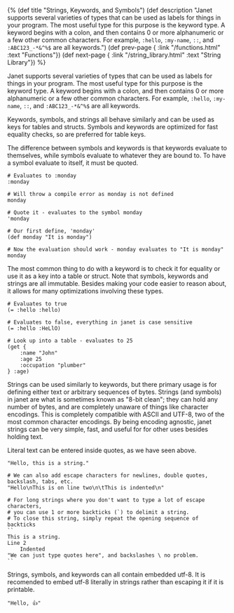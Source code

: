 {%
(def title "Strings, Keywords, and Symbols")
(def description "Janet supports several varieties of types that can be used as labels for things in
 your program. The most useful type for this purpose is the keyword type. A keyword
 begins with a colon, and then contains 0 or more alphanumeric or a few other common
 characters. For example, `:hello`, `:my-name`, `::`, and `:ABC123_-*&^%$` are all keywords.")
(def prev-page {
 :link "/functions.html"
 :text "Functions"})
(def next-page {
 :link "/string_library.html"
 :text "String Library"})
%}

Janet supports several varieties of types that can be used as labels for things in
your program. The most useful type for this purpose is the keyword type. A keyword
begins with a colon, and then contains 0 or more alphanumeric or a few other common
characters. For example, `:hello`, `:my-name`, `::`, and `:ABC123_-*&^%$` are all keywords.

Keywords, symbols, and strings all behave similarly and can be used as keys for tables and structs.
Symbols and keywords are optimized for fast equality checks, so are preferred for table keys.

The difference between symbols and keywords is that keywords evaluate to themselves, while
symbols evaluate to whatever they are bound to. To have a symbol evaluate to itself, it must be
quoted.

```janet
# Evaluates to :monday
:monday

# Will throw a compile error as monday is not defined
monday

# Quote it - evaluates to the symbol monday
'monday

# Our first define, 'monday'
(def monday "It is monday")

# Now the evaluation should work - monday evaluates to "It is monday"
monday
```

The most common thing to do with a keyword is to check it for equality or use it as a key into
a table or struct. Note that symbols, keywords and strings are all immutable. Besides making your
code easier to reason about, it allows for many optimizations involving these types.

```janet
# Evaluates to true
(= :hello :hello)

# Evaluates to false, everything in janet is case sensitive
(= :hello :HeLlO)

# Look up into a table - evaluates to 25
(get {
    :name "John"
    :age 25
    :occupation "plumber"
} :age)
```

Strings can be used similarly to keywords, but there primary usage is for defining either text
or arbitrary sequences of bytes. Strings (and symbols) in janet are what is sometimes known as
"8-bit clean"; they can hold any number of bytes, and are completely unaware of things like character
encodings. This is completely compatible with ASCII and UTF-8, two of the most common character
encodings. By being encoding agnostic, janet strings can be very simple, fast, and useful for
for other uses besides holding text.

Literal text can be entered inside quotes, as we have seen above.

```janet
"Hello, this is a string."

# We can also add escape characters for newlines, double quotes, backslash, tabs, etc.
"Hello\nThis is on line two\n\tThis is indented\n"

# For long strings where you don't want to type a lot of escape characters,
# you can use 1 or more backticks (`) to delimit a string.
# To close this string, simply repeat the opening sequence of backticks
``
This is a string.
Line 2
    Indented
"We can just type quotes here", and backslashes \ no problem.
``
```

Strings, symbols, and keywords can all contain embedded utf-8. It is recomended
to embed utf-8 literally in strings rather than escaping it if it is printable.

```janet
"Hello, 👍"
```
